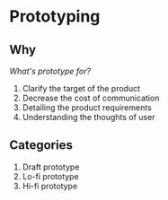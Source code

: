 # Prototyping

## Why

_What's prototype for?_

1. Clarify the target of the product
2. Decrease the cost of communication
3. Detailing the product requirements
4. Understanding the thoughts of user

## Categories

1. Draft prototype
2. Lo-fi prototype
3. Hi-fi prototype